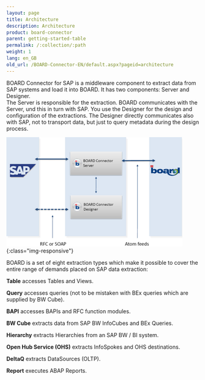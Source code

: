 ```yaml
---
layout: page
title: Architecture
description: Architecture
product: board-connector
parent: getting-started-table
permalink: /:collection/:path
weight: 1
lang: en_GB
old_url: /BOARD-Connector-EN/default.aspx?pageid=architecture
---
```


BOARD Connector for SAP is a middleware component to extract data from SAP systems and load it into BOARD. It has two components: Server and Designer.<br>
The Server is responsible for the extraction. BOARD communicates with the Server, und this in turn with SAP. You use the Designer for the design and configuration of the extractions. The Designer directly communicates also with SAP, not to transport data, but just to query metadata during the design process.

![Architecture-01](/img/content/Architecture-01.png){:class="img-responsive"}

BOARD is a set of eight extraction types which make it possible to cover the entire range of demands placed on SAP data extraction:

**Table** accesses Tables and Views.

**Query** accesses queries (not to be mistaken with BEx queries which are supplied by BW Cube).

**BAPI** accesses BAPIs and RFC function modules.

**BW Cube** extracts data from SAP BW InfoCubes and BEx Queries.

**Hierarchy** extracts Hierarchies from an SAP BW / BI system.

**Open Hub Service (OHS)** extracts InfoSpokes and OHS destinations.

**DeltaQ** extracts DataSources (OLTP).

**Report** executes ABAP Reports.